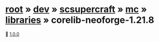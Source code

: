 # [root](/) » [dev](/dev) » [scsupercraft](/dev/scsupercraft) » [mc](/dev/scsupercraft/mc) » [libraries](/dev/scsupercraft/mc/libraries) » corelib-neoforge-1.21.8


📁 [1.0.0](/dev/scsupercraft/mc/libraries/corelib-neoforge-1.21.8/1.0.0)